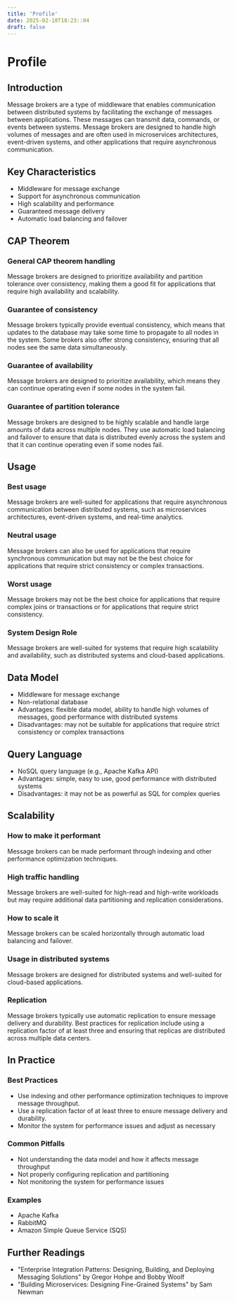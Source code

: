 ```yaml
---
title: 'Profile'
date: 2025-02-18T18:23::04
draft: false
---
```


# Profile

## **Introduction**

Message brokers are a type of middleware that enables communication between distributed systems by facilitating the exchange of messages between applications. These messages can transmit data, commands, or events between systems. Message brokers are designed to handle high volumes of messages and are often used in microservices architectures, event-driven systems, and other applications that require asynchronous communication.

## **Key Characteristics**

- Middleware for message exchange
- Support for asynchronous communication
- High scalability and performance
- Guaranteed message delivery
- Automatic load balancing and failover

## **CAP Theorem**

### **General CAP theorem handling**

Message brokers are designed to prioritize availability and partition tolerance over consistency, making them a good fit for applications that require high availability and scalability.

### **Guarantee of consistency**

Message brokers typically provide eventual consistency, which means that updates to the database may take some time to propagate to all nodes in the system. Some brokers also offer strong consistency, ensuring that all nodes see the same data simultaneously.

### **Guarantee of availability**

Message brokers are designed to prioritize availability, which means they can continue operating even if some nodes in the system fail.

### **Guarantee of partition tolerance**

Message brokers are designed to be highly scalable and handle large amounts of data across multiple nodes. They use automatic load balancing and failover to ensure that data is distributed evenly across the system and that it can continue operating even if some nodes fail.

## **Usage**

### **Best usage**

Message brokers are well-suited for applications that require asynchronous communication between distributed systems, such as microservices architectures, event-driven systems, and real-time analytics.

### **Neutral usage**

Message brokers can also be used for applications that require synchronous communication but may not be the best choice for applications that require strict consistency or complex transactions.

### **Worst usage**

Message brokers may not be the best choice for applications that require complex joins or transactions or for applications that require strict consistency.

### **System Design Role**

Message brokers are well-suited for systems that require high scalability and availability, such as distributed systems and cloud-based applications.

## **Data Model**

- Middleware for message exchange
- Non-relational database
- Advantages: flexible data model, ability to handle high volumes of messages, good performance with distributed systems
- Disadvantages: may not be suitable for applications that require strict consistency or complex transactions

## **Query Language**

- NoSQL query language (e.g., Apache Kafka API)
- Advantages: simple, easy to use, good performance with distributed systems
- Disadvantages: it may not be as powerful as SQL for complex queries

## **Scalability**

### **How to make it performant**

Message brokers can be made performant through indexing and other performance optimization techniques.

### **High traffic handling**

Message brokers are well-suited for high-read and high-write workloads but may require additional data partitioning and replication considerations.

### **How to scale it**

Message brokers can be scaled horizontally through automatic load balancing and failover.

### **Usage in distributed systems**

Message brokers are designed for distributed systems and well-suited for cloud-based applications.

### Replication

Message brokers typically use automatic replication to ensure message delivery and durability. Best practices for replication include using a replication factor of at least three and ensuring that replicas are distributed across multiple data centers.

## In Practice

### Best Practices

- Use indexing and other performance optimization techniques to improve message throughput.
- Use a replication factor of at least three to ensure message delivery and durability.
- Monitor the system for performance issues and adjust as necessary

### Common Pitfalls

- Not understanding the data model and how it affects message throughput
- Not properly configuring replication and partitioning
- Not monitoring the system for performance issues

### Examples

- Apache Kafka
- RabbitMQ
- Amazon Simple Queue Service (SQS)

## Further Readings

- "Enterprise Integration Patterns: Designing, Building, and Deploying Messaging Solutions" by Gregor Hohpe and Bobby Woolf
- "Building Microservices: Designing Fine-Grained Systems" by Sam Newman
